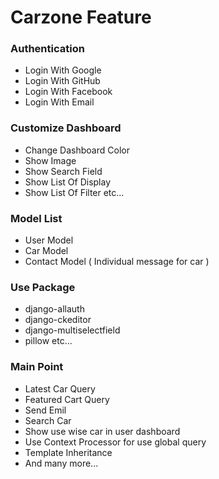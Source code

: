 # Carzone Feature
### Authentication
  - Login With Google 
  - Login With GitHub
  - Login With Facebook
  - Login With Email
  
### Customize Dashboard
  - Change Dashboard Color
  - Show Image
  - Show Search Field
  - Show List Of Display
  - Show List Of Filter etc...

### Model List
  - User Model
  - Car Model
  - Contact Model ( Individual message for car )

### Use Package
  - django-allauth
  - django-ckeditor
  - django-multiselectfield
  - pillow etc...

### Main Point
  - Latest Car Query
  - Featured Cart Query
  - Send Emil 
  - Search Car 
  - Show use wise car in user dashboard
  - Use Context Processor for use global query
  - Template Inheritance
  - And many more...